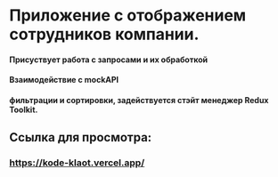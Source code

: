 # Приложение с отображением сотрудников компании.
#### Присуствует работа с запросами и их обработкой
#### Взаимодействие с mockAPI
#### фильтрации и сортировки, задействуется стэйт менеджер Redux Toolkit.

## Ссылка для просмотра:
### https://kode-klaot.vercel.app/
